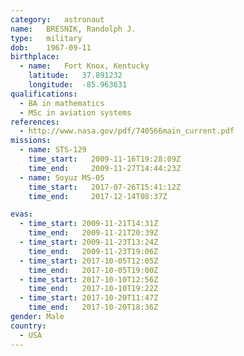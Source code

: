 ```yaml
---
category:	astronaut
name:	BRESNIK, Randolph J.
type:	military
dob:	1967-09-11
birthplace:
  - name:	Fort Knox, Kentucky
    latitude:	37.891232
    longitude:	-85.963631
qualifications:
  - BA in mathematics
  - MSc in aviation systems
references:
  - http://www.nasa.gov/pdf/740566main_current.pdf
missions:
  - name: STS-129
    time_start:   2009-11-16T19:28:09Z
    time_end:     2009-11-27T14:44:23Z
  - name: Soyuz MS-05
    time_start:   2017-07-26T15:41:12Z
    time_end:     2017-12-14T08:37Z

evas:
  - time_start: 2009-11-21T14:31Z
    time_end:   2009-11-21T20:39Z
  - time_start: 2009-11-23T13:24Z
    time_end:   2009-11-23T19:06Z
  - time_start: 2017-10-05T12:05Z
    time_end:	2017-10-05T19:00Z
  - time_start: 2017-10-10T12:56Z
    time_end:	2017-10-10T19:22Z
  - time_start: 2017-10-20T11:47Z
    time_end:	2017-10-20T18:36Z
gender:	Male
country:
  - USA
---
```

